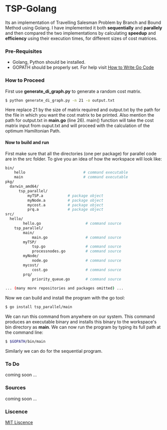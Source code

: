 # TSP-Golang
Its an implementation of Travelling Salesman Problem by Branch and Bound Method using Golang. I have implemented it both **sequentially** and **parallely** and then compared the two implementations by calculating **speedup** and **efficiency** using their execution times, for different sizes of cost matrices.

### Pre-Requisites
- Golang, Python should be installed.
- GOPATH should be properly set. For help visit [How to Write Go Code]

### How to Proceed
First use  **generate_di_graph.py** to generate a random cost matrix.
```sh
$ python generate_di_graph.py -n 21 -o output.txt
```
Here replace 21 by the size of matrix required and output.txt by the path for the file in which you want the cost matrix to be printed. Also mention the path for output.txt in **main.go** (line 26). main() function will take the cost matrix input from ouput.txt and will proceed with the calculation of the optimum Hamiltonian Path.

#### Now to build and run

First make sure that all the directories (one per package) for parallel code are in the src folder.
To give you an idea of how the workspace will look like:
```sh
bin/
    hello                          # command executable
    main                           # command executable
pkg/
  darwin_amd64/
      tsp_parallel/
          myTSP.a           # package object
          myNode.a          # package object
          mycost.a          # package object
          prq.a             # package object
src/
  hello/
	    hello.go                    # command source
	tsp_parallel/
	    main/
	        main.go                 # command source
	    myTSP/
	        tsp.go                  # command source
	        processnodes.go         # command source
	    myNode/
	        node.go                 # command source
	    mycost/
	        cost.go                 # command source
	    prq/
	        priority_queue.go       # command source
	        
... (many more repositories and packages omitted) ...    
```	    
Now we can build and install the program with the go tool:
```sh
$ go install tsp_parallel/main
```
We can run this command from anywhere on our system. This command produces an executable binary and installs this binary to the workspace's bin directory as **main**.
We can now run the program by typing its full path at the command line:
```sh
$ $GOPATH/bin/main
```

Similarly we can do for the sequential program.


### To Do
  coming soon ...

### Sources
  coming soon ...
  
### Liscence
[MIT Liscence]





[How to Write Go Code]: <https://golang.org/doc/code.html>
[MIT Liscence]: <https://github.com/AkshanshChahal/TSP-Golang/blob/master/LICENSE>
